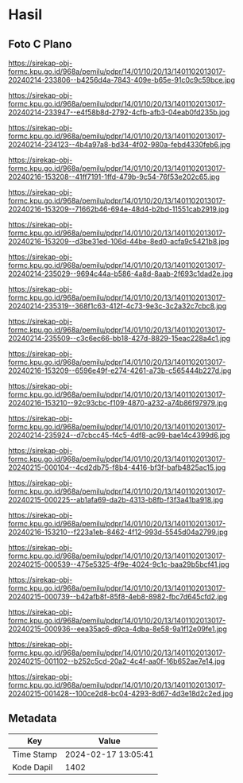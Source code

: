 # Hasil

## Foto C Plano

https://sirekap-obj-formc.kpu.go.id/968a/pemilu/pdpr/14/01/10/20/13/1401102013017-20240214-233806--b4256d4a-7843-409e-b65e-91c0c9c59bce.jpg

https://sirekap-obj-formc.kpu.go.id/968a/pemilu/pdpr/14/01/10/20/13/1401102013017-20240214-233947--e4f58b8d-2792-4cfb-afb3-04eab0fd235b.jpg

https://sirekap-obj-formc.kpu.go.id/968a/pemilu/pdpr/14/01/10/20/13/1401102013017-20240214-234123--4b4a97a8-bd34-4f02-980a-febd4330feb6.jpg

https://sirekap-obj-formc.kpu.go.id/968a/pemilu/pdpr/14/01/10/20/13/1401102013017-20240216-153208--41ff7191-1ffd-479b-9c54-76f53e202c65.jpg

https://sirekap-obj-formc.kpu.go.id/968a/pemilu/pdpr/14/01/10/20/13/1401102013017-20240216-153209--71662b46-694e-48d4-b2bd-11551cab2919.jpg

https://sirekap-obj-formc.kpu.go.id/968a/pemilu/pdpr/14/01/10/20/13/1401102013017-20240216-153209--d3be31ed-106d-44be-8ed0-acfa9c5421b8.jpg

https://sirekap-obj-formc.kpu.go.id/968a/pemilu/pdpr/14/01/10/20/13/1401102013017-20240214-235029--9694c44a-b586-4a8d-8aab-2f693c1dad2e.jpg

https://sirekap-obj-formc.kpu.go.id/968a/pemilu/pdpr/14/01/10/20/13/1401102013017-20240214-235319--368f1c63-412f-4c73-9e3c-3c2a32c7cbc8.jpg

https://sirekap-obj-formc.kpu.go.id/968a/pemilu/pdpr/14/01/10/20/13/1401102013017-20240214-235509--c3c6ec66-bb18-427d-8829-15eac228a4c1.jpg

https://sirekap-obj-formc.kpu.go.id/968a/pemilu/pdpr/14/01/10/20/13/1401102013017-20240216-153209--6596e49f-e274-4261-a73b-c565444b227d.jpg

https://sirekap-obj-formc.kpu.go.id/968a/pemilu/pdpr/14/01/10/20/13/1401102013017-20240216-153210--92c93cbc-f109-4870-a232-a74b86f97979.jpg

https://sirekap-obj-formc.kpu.go.id/968a/pemilu/pdpr/14/01/10/20/13/1401102013017-20240214-235924--d7cbcc45-f4c5-4df8-ac99-bae14c4399d6.jpg

https://sirekap-obj-formc.kpu.go.id/968a/pemilu/pdpr/14/01/10/20/13/1401102013017-20240215-000104--4cd2db75-f8b4-4416-bf3f-bafb4825ac15.jpg

https://sirekap-obj-formc.kpu.go.id/968a/pemilu/pdpr/14/01/10/20/13/1401102013017-20240215-000225--ab1afa69-da2b-4313-b8fb-f3f3a41ba918.jpg

https://sirekap-obj-formc.kpu.go.id/968a/pemilu/pdpr/14/01/10/20/13/1401102013017-20240216-153210--f223a1eb-8462-4f12-993d-5545d04a2799.jpg

https://sirekap-obj-formc.kpu.go.id/968a/pemilu/pdpr/14/01/10/20/13/1401102013017-20240215-000539--475e5325-4f9e-4024-9c1c-baa29b5bcf41.jpg

https://sirekap-obj-formc.kpu.go.id/968a/pemilu/pdpr/14/01/10/20/13/1401102013017-20240215-000739--b42afb8f-85f8-4eb8-8982-fbc7d645cfd2.jpg

https://sirekap-obj-formc.kpu.go.id/968a/pemilu/pdpr/14/01/10/20/13/1401102013017-20240215-000936--eea35ac6-d9ca-4dba-8e58-9a1f12e09fe1.jpg

https://sirekap-obj-formc.kpu.go.id/968a/pemilu/pdpr/14/01/10/20/13/1401102013017-20240215-001102--b252c5cd-20a2-4c4f-aa0f-16b652ae7e14.jpg

https://sirekap-obj-formc.kpu.go.id/968a/pemilu/pdpr/14/01/10/20/13/1401102013017-20240215-001428--100ce2d8-bc04-4293-8d67-4d3e18d2c2ed.jpg


## Metadata

| Key        | Value               |
| ---------- | ------------------- |
| Time Stamp | 2024-02-17 13:05:41 |
| Kode Dapil | 1402                |




